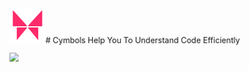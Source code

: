 ![](https://github.com/yuqingcai/Cymbols/blob/master/Resources/Images/2x/icon_butterfly_32x32@2x.png)# Cymbols Help You To Understand Code Efficiently

![](https://github.com/yuqingcai/Cymbols/blob/master/prompt.gif)
